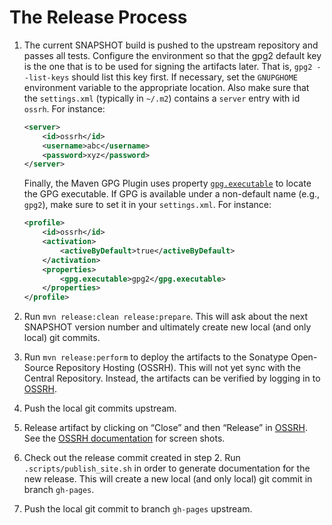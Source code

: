 # The Release Process

1. The current SNAPSHOT build is pushed to the upstream repository and passes
   all tests. Configure the environment so that the gpg2 default key is the one
   that is to be used for signing the artifacts later. That is,
   `gpg2 --list-keys` should list this key first. If necessary, set the
   `GNUPGHOME` environment variable to the appropriate location.
   Also make sure that the `settings.xml` (typically in `~/.m2`) contains a
   `server` entry with id `ossrh`. For instance:

   ```xml
   <server>
       <id>ossrh</id>
       <username>abc</username>
       <password>xyz</password>
   </server>
   ```

   Finally, the Maven GPG Plugin uses property
   [`gpg.executable`](https://maven.apache.org/plugins/maven-gpg-plugin/sign-mojo.html#executable)
   to locate the GPG executable. If GPG is available under a non-default name
   (e.g., `gpg2`), make sure to set it in your `settings.xml`. For instance:

   ```xml
   <profile>
       <id>ossrh</id>
       <activation>
           <activeByDefault>true</activeByDefault>
       </activation>
       <properties>
           <gpg.executable>gpg2</gpg.executable>
       </properties>
   </profile>
   ```

2. Run `mvn release:clean release:prepare`. This will ask about the next
   SNAPSHOT version number and ultimately create new local (and only local)
   git commits.
3. Run `mvn release:perform` to deploy the artifacts to the Sonatype
   Open-Source Repository Hosting (OSSRH). This will not yet sync with the
   Central Repository. Instead, the artifacts can be verified by logging in to
   [OSSRH](https://oss.sonatype.org/).
4. Push the local git commits upstream.
5. Release artifact by clicking on “Close” and then “Release” in
   [OSSRH](https://oss.sonatype.org/). See the
   [OSSRH documentation](http://central.sonatype.org/pages/releasing-the-deployment.html)
   for screen shots.
6. Check out the release commit created in step 2. Run
   `.scripts/publish_site.sh` in order to generate documentation for the new
   release. This will create a new local (and only local) git commit in branch
   `gh-pages`.
7. Push the local git commit to branch `gh-pages` upstream.
